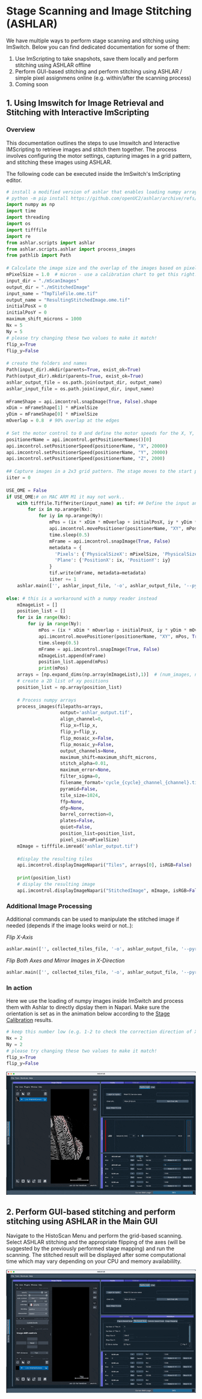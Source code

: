 # Stage Scanning and Image Stitching (ASHLAR)

We have multiple ways to perform stage scanning and stitching using ImSwitch. Below you can find dedicated documentation for some of them:

1. Use ImScripting to take snapshots, save them locally and perform stitching using ASHLAR offline
2. Perform GUI-based stitching and perform stitching using ASHLAR / simple pixel assignmens online (e.g. within/after the scanning process)
3. Coming soon

## 1. Using Imswitch for Image Retrieval and Stitching with Interactive ImScripting

### Overview
This documentation outlines the steps to use Imswitch and Interactive IMScripting to retrieve images and stitch them together. The process involves configuring the motor settings, capturing images in a grid pattern, and stitching these images using ASHLAR.

The following code can be executed inside the ImSwitch's ImScripting editor.

```python
# install a modified version of ashlar that enables loading numpy arrays directly without going through a file
# python -m pip install https://github.com/openUC2/ashlar/archive/refs/heads/master.zip
import numpy as np
import time
import threading
import os
import tifffile
import re
from ashlar.scripts import ashlar
from ashlar.scripts.ashlar import process_images
from pathlib import Path

# Calculate the image size and the overlap of the images based on pixel size and resolution.
mPixelSize = 1.0  # micron - use a calibration chart to get this right!
input_dir = "./mScanImages"
output_dir = "./mStitchedImage"
input_name = "TmpTileFile.ome.tif"
output_name = "ResultingStitchedImage.ome.tif"
initialPosX = 0
initialPosY = 0
maximum_shift_microns = 1000
Nx = 5
Ny = 5
# please try changing these two values to make it match!
flip_x=True
flip_y=False

# create the folders and names
Path(input_dir).mkdir(parents=True, exist_ok=True)
Path(output_dir).mkdir(parents=True, exist_ok=True)
ashlar_output_file = os.path.join(output_dir, output_name)
ashlar_input_file = os.path.join(input_dir, input_name)

mFrameShape = api.imcontrol.snapImage(True, False).shape
xDim = mFrameShape[1] * mPixelSize
yDim = mFrameShape[0] * mPixelSize
mOverlap = 0.8  # 90% overlap at the edges

# Set the motor control to 0 and define the motor speeds for the X, Y, and Z axes.
positionerName = api.imcontrol.getPositionerNames()[0]
api.imcontrol.setPositionerSpeed(positionerName, "X", 20000)
api.imcontrol.setPositionerSpeed(positionerName, "Y", 20000)
api.imcontrol.setPositionerSpeed(positionerName, "Z", 2000)

## Capture images in a 2x3 grid pattern. The stage moves to the start position and captures images at each step. Each image is saved with coordinates as the filename.
iiter = 0

USE_OME = False
if USE_OME:# on MAC ARM M1 it may not work..
    with tifffile.TiffWriter(input_name) as tif: ## Define the input and output directories, and the pixel size. Open a new TIFF file to write the collected tiles, read each image, extract the position from the filename, prepare metadata, and write the image with metadata into the TIFF file. Finally, use ASHLAR to stitch the images together.
        for ix in np.arange(Nx):
            for iy in np.arange(Ny):
                mPos = (ix * xDim * mOverlap + initialPosX, iy * yDim * mOverlap + initialPosY)
                api.imcontrol.movePositioner(positionerName, "XY", mPos, True, True)
                time.sleep(0.5)
                mFrame = api.imcontrol.snapImage(True, False)
                metadata = {
				  'Pixels': {'PhysicalSizeX': mPixelSize, 'PhysicalSizeXUnit': 'm', 'PhysicalSizeY': mPixelSize, 'PhysicalSizeYUnit': 'm'},
				  'Plane': {'PositionX': ix, 'PositionY': iy}
			 	}
                tif.write(mFrame, metadata=metadata)
                iiter += 1
    ashlar.main(['', ashlar_input_file, '-o', ashlar_output_file, '--pyramid', '-m%s' % maximum_shift_microns, "-flip_x", flip_x, "-flip_y", flip_y])

else: # this is a workaround with a numpy reader instead
	mImageList = []
	position_list = []
	for ix in range(Nx):
		for iy in range(Ny):
			mPos = (ix * xDim * mOverlap + initialPosX, iy * yDim * mOverlap + initialPosY)
			api.imcontrol.movePositioner(positionerName, "XY", mPos, True, True)
			time.sleep(0.5)
			mFrame = api.imcontrol.snapImage(True, False)
			mImageList.append(mFrame)
			position_list.append(mPos)
			print(mPos)
	arrays = [np.expand_dims(np.array(mImageList),1)]  # (num_images, num_channels, height, width)
	# create a 2D list of xy positions
	position_list = np.array(position_list)

	# Process numpy arrays
	process_images(filepaths=arrays,
					output='ashlar_output.tif',
					align_channel=0,
					flip_x=flip_x,
					flip_y=flip_y,
					flip_mosaic_x=False,
					flip_mosaic_y=False,
					output_channels=None,
					maximum_shift=maximum_shift_microns,
					stitch_alpha=0.01,
					maximum_error=None,
					filter_sigma=0,
					filename_format='cycle_{cycle}_channel_{channel}.tif',
					pyramid=False,
					tile_size=1024,
					ffp=None,
					dfp=None,
					barrel_correction=0,
					plates=False,
					quiet=False,
					position_list=position_list,
					pixel_size=mPixelSize)
	mImage = tifffile.imread('ashlar_output.tif')

	#display the resulting tiles
	api.imcontrol.displayImageNapari("Tiles", arrays[0], isRGB=False)

	print(position_list)
	# display the resulting image
	api.imcontrol.displayImageNapari("StitchedImage", mImage, isRGB=False)
```

### Additional Image Processing
Additional commands can be used to manipulate the stitched image if needed (depends if the image looks weird or not..):

*Flip X-Axis*
```python
ashlar.main(['', collected_tiles_file, '-o', ashlar_output_file, '--pyramid', '-m%s' % maximum_shift_microns, "--flip-x"])
```

*Flip Both Axes and Mirror Images in X-Direction*
```python
ashlar.main(['', collected_tiles_file, '-o', ashlar_output_file, '--pyramid', '-m%s' % maximum_shift_microns, "--flip-mosaic-x"])
```

### In action

Here we use the loading of numpy images inside ImSwitch and process them with Ashlar to directly dipslay them in Napari.
Make sure the orientation is set as in the animation below according to the [Stage Calibration](02_Investigator/02_XYZMicroscope/StageCalibration.md) results.

```py
# keep this number low (e.g. 1-2 to check the correction direction of X/Y)
Nx = 2
Ny = 2
# please try changing these two values to make it match!
flip_x=True
flip_y=False
```

![](./IMAGES/stagemapping/ASHLARWalkthrough.gif)


## 2. Perform GUI-based stitching and perform stitching using ASHLAR in the Main GUI

Navigate to the HistoScan Menu and perform the grid-based scanning. Select ASHLAR stitching and the appropriate flipping of the axes (will be suggested by the previously performed stage mapping) and run the scanning. The stitched result will be displayed after some computational time which may vary depending on your CPU and memory availabililty.

![](./images/stagemapping/ASHLARStitching.gif)
